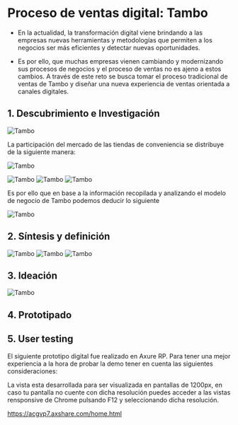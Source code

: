 # Proceso de ventas digital: Tambo

- En la actualidad, la transformación digital viene brindando a las empresas nuevas herramientas y metodologías que permiten a los negocios ser más eficientes y detectar nuevas oportunidades.

- Es por ello, que muchas empresas vienen cambiando y modernizando sus procesos de negocios y el proceso de ventas no es ajeno a estos cambios. A través de este reto se busca tomar el proceso tradicional de ventas de Tambo y diseñar una nueva experiencia de ventas orientada a canales digitales.

## 1. Descubrimiento e Investigación

![Tambo](assets/docs/texto1.png)

La participación del mercado de las tiendas de conveniencia se distribuye de la siguiente manera:

![Tambo](assets/docs/market-share.png) 

![Tambo](assets/docs/texto2.png)
![Tambo](assets/docs/texto3.png)
![Tambo](assets/docs/texto4.png)

Es por ello que en base a la información recopilada y analizando el modelo de negocio de Tambo podemos deducir lo siguiente

![Tambo](assets/docs/canvas.png)

## 2. Síntesis y definición 

![Tambo](assets/docs/journey.png) 
![Tambo](assets/docs/benchmark.png) 
![Tambo](assets/docs/user_person.png) 

## 3. Ideación 

![Tambo](assets/docs/user_flow.png) 

## 4. Prototipado



## 5. User testing

El siguiente prototipo digital fue realizado en Axure RP. Para tener una mejor experiencia a la hora de probar la demo tener en cuenta las siguientes consideraciones:

La vista esta desarrollada para ser visualizada en pantallas de 1200px, en caso tu pantalla no cuente con dicha resolución puedes acceder a las vistas rensponsive de Chrome pulsando F12 y seleccionando dicha resolución.

https://acgvp7.axshare.com/home.html


